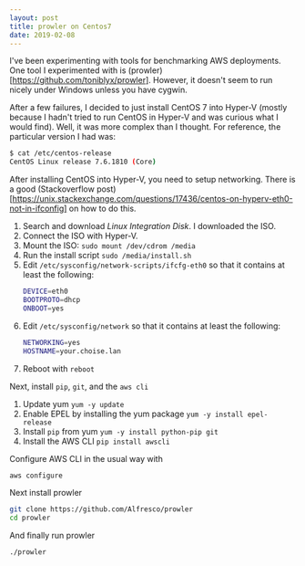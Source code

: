 ```yaml
---
layout: post
title: prowler on Centos7
date: 2019-02-08
---
```


I've been experimenting with tools for benchmarking AWS deployments. One tool I experimented with is
(prowler)[https://github.com/toniblyx/prowler]. However, it doesn't seem to run nicely under Windows
unless you have cygwin.

After a few failures, I decided to just install CentOS 7 into Hyper-V (mostly because I hadn't tried to
run CentOS in Hyper-V and was curious what I would find). Well, it was more complex than I thought. For
reference, the particular version I had was:

```sh
$ cat /etc/centos-release
CentOS Linux release 7.6.1810 (Core)
```

After installing CentOS into Hyper-V, you need to setup networking. There is a good (Stackoverflow
post)[https://unix.stackexchange.com/questions/17436/centos-on-hyperv-eth0-not-in-ifconfig] on how to do this.

1. Search and download *Linux Integration Disk*. I downloaded the ISO.
1. Connect the ISO with Hyper-V.
1. Mount the ISO:
   `sudo mount /dev/cdrom /media`
1. Run the install script
   `sudo /media/install.sh`
1. Edit `/etc/sysconfig/network-scripts/ifcfg-eth0` so that it contains at least the following:
   ```sh
   DEVICE=eth0
   BOOTPROTO=dhcp
   ONBOOT=yes
   ```
1. Edit `/etc/sysconfig/network` so that it contains at least the following:
   ```sh
   NETWORKING=yes
   HOSTNAME=your.choise.lan
   ```
1. Reboot with `reboot`

Next, install `pip`, `git`, and the `aws cli`

1. Update yum
   `yum -y update`
1. Enable EPEL by installing the yum package
   `yum -y install epel-release`
1. Install `pip` from yum
   `yum -y install python-pip git`
1. Install the AWS CLI
   `pip install awscli`

Configure AWS CLI in the usual way with

```sh
aws configure
```

Next install prowler

```sh
git clone https://github.com/Alfresco/prowler
cd prowler
```

And finally run prowler

```sh
./prowler
```

